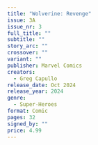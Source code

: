 ```yaml
---
title: "Wolverine: Revenge"
issue: 3A
issue_nr: 3
full_title: ""
subtitle: ""
story_arc: ""
crossover: ""
variant: ""
publisher: Marvel Comics
creators:
  - Greg Capullo
release_date: Oct 2024
release_year: 2024
genre:
  - Super-Heroes
format: Comic
pages: 32
signed_by: ""
price: 4.99
---
```

